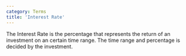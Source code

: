 ```yaml
---
category: Terms
title: 'Interest Rate'
---
```


The Interest Rate is the percentage that represents the return of an investment on an certain time range. The time range and percentage is decided by the investment.
